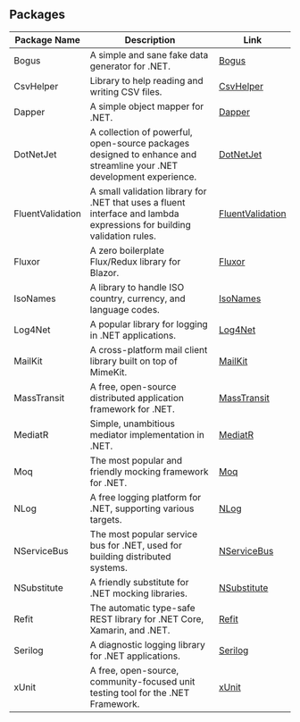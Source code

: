 ## Packages

| Package Name     | Description                                                                                                            | Link                                                                 |
| ---------------- | ---------------------------------------------------------------------------------------------------------------------- | -------------------------------------------------------------------- |
| Bogus            | A simple and sane fake data generator for .NET.                                                                        | [Bogus](https://www.nuget.org/packages/Bogus/)                       |
| CsvHelper        | Library to help reading and writing CSV files.                                                                         | [CsvHelper](https://www.nuget.org/packages/CsvHelper/)               |
| Dapper           | A simple object mapper for .NET.                                                                                       | [Dapper](https://www.nuget.org/packages/Dapper/)                     |
| DotNetJet        | A collection of powerful, open-source packages designed to enhance and streamline your .NET development experience.    | [DotNetJet](https://www.nuget.org/packages/DotNetJet)                |
| FluentValidation | A small validation library for .NET that uses a fluent interface and lambda expressions for building validation rules. | [FluentValidation](https://www.nuget.org/packages/FluentValidation/) |
| Fluxor           | A zero boilerplate Flux/Redux library for Blazor.                                                                      | [Fluxor](https://www.nuget.org/packages/Fluxor/)                     |
| IsoNames         | A library to handle ISO country, currency, and language codes.                                                         | [IsoNames](https://www.nuget.org/packages/IsoNames/)                 |
| Log4Net          | A popular library for logging in .NET applications.                                                                    | [Log4Net](https://www.nuget.org/packages/log4net/)                   |
| MailKit          | A cross-platform mail client library built on top of MimeKit.                                                          | [MailKit](https://www.nuget.org/packages/MailKit/)                   |
| MassTransit      | A free, open-source distributed application framework for .NET.                                                        | [MassTransit](https://www.nuget.org/packages/MassTransit/)           |
| MediatR          | Simple, unambitious mediator implementation in .NET.                                                                   | [MediatR](https://www.nuget.org/packages/MediatR/)                   |
| Moq              | The most popular and friendly mocking framework for .NET.                                                              | [Moq](https://www.nuget.org/packages/Moq/)                           |
| NLog             | A free logging platform for .NET, supporting various targets.                                                          | [NLog](https://www.nuget.org/packages/NLog/)                         |
| NServiceBus      | The most popular service bus for .NET, used for building distributed systems.                                          | [NServiceBus](https://www.nuget.org/packages/NServiceBus/)           |
| NSubstitute      | A friendly substitute for .NET mocking libraries.                                                                      | [NSubstitute](https://www.nuget.org/packages/NSubstitute/)           |
| Refit            | The automatic type-safe REST library for .NET Core, Xamarin, and .NET.                                                 | [Refit](https://www.nuget.org/packages/Refit/)                       |
| Serilog          | A diagnostic logging library for .NET applications.                                                                    | [Serilog](https://www.nuget.org/packages/Serilog/)                   |
| xUnit            | A free, open-source, community-focused unit testing tool for the .NET Framework.                                       | [xUnit](https://www.nuget.org/packages/xunit/)                       |
